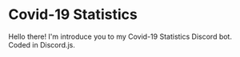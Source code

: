 # Covid-19 Statistics
Hello there! I'm introduce you to my Covid-19 Statistics Discord bot.<br>
Coded in Discord.js.<br>
